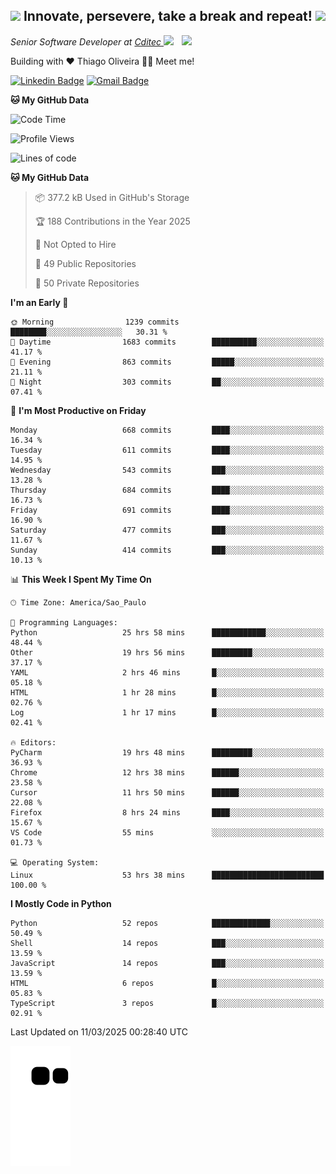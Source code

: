 <h2><img src="https://emojis.slackmojis.com/emojis/images/1531849430/4246/blob-sunglasses.gif?1531849430" width="30"/> Innovate, persevere, take a break and repeat! <img src="https://media.giphy.com/media/12oufCB0MyZ1Go/giphy.gif" width="50"></h2>
<img align='right' src="https://media.giphy.com/media/M9gbBd9nbDrOTu1Mqx/giphy.gif" width="230">
<p><em>Senior Software Developer at <a href="https://www.cditec.com.br/">Cditec
</a><img src="https://media.giphy.com/media/WUlplcMpOCEmTGBtBW/giphy.gif" width="30"> 
</em></p>



Building with ❤️ Thiago Oliveira 👋🏽 Meet me!

[![Linkedin Badge](https://img.shields.io/badge/-Thiago-blue?style=flat-square&logo=Linkedin&logoColor=white&link=https://www.linkedin.com/in/tgmarinho/)](https://www.linkedin.com/in/thiagoceconelo/) 
[![Gmail Badge](https://img.shields.io/badge/-thiceconelo@gmail.com-c14438?style=flat-square&logo=Gmail&logoColor=white&link=mailto:thiceconelo@gmail.com)](mailto:thiceconelo@gmail.com)

</em></p>

<!-- <span style="height ">
![Anurag's GitHub stats](https://github-readme-stats.vercel.app/api?username=arthurspk&show_icons=true&theme=tokyonight)
</span> -->

**🐱 My GitHub Data** 
<!--START_SECTION:waka-->
![Code Time](http://img.shields.io/badge/Code%20Time-2%2C762%20hrs%209%20mins-blue)

![Profile Views](http://img.shields.io/badge/Profile%20Views-0-blue)

![Lines of code](https://img.shields.io/badge/From%20Hello%20World%20I%27ve%20Written-5.8%20million%20lines%20of%20code-blue)

**🐱 My GitHub Data** 

> 📦 377.2 kB Used in GitHub's Storage 
 > 
> 🏆 188 Contributions in the Year 2025
 > 
> 🚫 Not Opted to Hire
 > 
> 📜 49 Public Repositories 
 > 
> 🔑 50 Private Repositories 
 > 
**I'm an Early 🐤** 

```text
🌞 Morning                1239 commits        ████████░░░░░░░░░░░░░░░░░   30.31 % 
🌆 Daytime                1683 commits        ██████████░░░░░░░░░░░░░░░   41.17 % 
🌃 Evening                863 commits         █████░░░░░░░░░░░░░░░░░░░░   21.11 % 
🌙 Night                  303 commits         ██░░░░░░░░░░░░░░░░░░░░░░░   07.41 % 
```
📅 **I'm Most Productive on Friday** 

```text
Monday                   668 commits         ████░░░░░░░░░░░░░░░░░░░░░   16.34 % 
Tuesday                  611 commits         ████░░░░░░░░░░░░░░░░░░░░░   14.95 % 
Wednesday                543 commits         ███░░░░░░░░░░░░░░░░░░░░░░   13.28 % 
Thursday                 684 commits         ████░░░░░░░░░░░░░░░░░░░░░   16.73 % 
Friday                   691 commits         ████░░░░░░░░░░░░░░░░░░░░░   16.90 % 
Saturday                 477 commits         ███░░░░░░░░░░░░░░░░░░░░░░   11.67 % 
Sunday                   414 commits         ███░░░░░░░░░░░░░░░░░░░░░░   10.13 % 
```


📊 **This Week I Spent My Time On** 

```text
🕑︎ Time Zone: America/Sao_Paulo

💬 Programming Languages: 
Python                   25 hrs 58 mins      ████████████░░░░░░░░░░░░░   48.44 % 
Other                    19 hrs 56 mins      █████████░░░░░░░░░░░░░░░░   37.17 % 
YAML                     2 hrs 46 mins       █░░░░░░░░░░░░░░░░░░░░░░░░   05.18 % 
HTML                     1 hr 28 mins        █░░░░░░░░░░░░░░░░░░░░░░░░   02.76 % 
Log                      1 hr 17 mins        █░░░░░░░░░░░░░░░░░░░░░░░░   02.41 % 

🔥 Editors: 
PyCharm                  19 hrs 48 mins      █████████░░░░░░░░░░░░░░░░   36.93 % 
Chrome                   12 hrs 38 mins      ██████░░░░░░░░░░░░░░░░░░░   23.58 % 
Cursor                   11 hrs 50 mins      ██████░░░░░░░░░░░░░░░░░░░   22.08 % 
Firefox                  8 hrs 24 mins       ████░░░░░░░░░░░░░░░░░░░░░   15.67 % 
VS Code                  55 mins             ░░░░░░░░░░░░░░░░░░░░░░░░░   01.73 % 

💻 Operating System: 
Linux                    53 hrs 38 mins      █████████████████████████   100.00 % 
```

**I Mostly Code in Python** 

```text
Python                   52 repos            █████████████░░░░░░░░░░░░   50.49 % 
Shell                    14 repos            ███░░░░░░░░░░░░░░░░░░░░░░   13.59 % 
JavaScript               14 repos            ███░░░░░░░░░░░░░░░░░░░░░░   13.59 % 
HTML                     6 repos             █░░░░░░░░░░░░░░░░░░░░░░░░   05.83 % 
TypeScript               3 repos             █░░░░░░░░░░░░░░░░░░░░░░░░   02.91 % 
```




 Last Updated on 11/03/2025 00:28:40 UTC
<!--END_SECTION:waka-->

![Snake animation](https://github.com/rafaballerini/rafaballerini/blob/output/github-contribution-grid-snake.svg)


<!---
ceconelo/ceconelo is a ✨ special ✨ repository because its `README.md` (this file) appears on your GitHub profile.
You can click the Preview link to take a look at your changes.
--->
